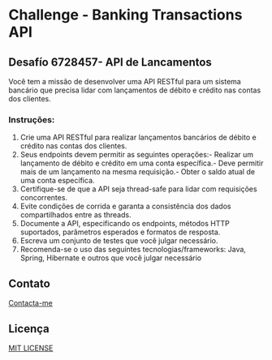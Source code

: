 # Challenge - Banking Transactions API

## Desafío 6728457- API de Lancamentos

Você tem a missão de desenvolver uma API RESTful para um sistema bancário que precisa lidar com lançamentos de débito e crédito nas contas dos clientes.

### Instruções:

1. Crie uma API RESTful para realizar lançamentos bancários de débito e crédito nas contas dos clientes.
2. Seus endpoints devem permitir as seguintes operações:- Realizar um lançamento de débito e crédito em uma conta específica.- Deve permitir mais de um lançamento na mesma requisição.- Obter o saldo atual de uma conta específica.
3. Certifique-se de que a API seja thread-safe para lidar com requisições concorrentes.
4. Evite condições de corrida e garanta a consistência dos dados compartilhados entre as threads.
5. Documente a API, especificando os endpoints, métodos HTTP suportados, parâmetros esperados e formatos de resposta.
6. Escreva um conjunto de testes que você julgar necessário.
7. Recomenda-se o uso das seguintes tecnologias/frameworks: Java, Spring, Hibernate e outros que você julgar necessário

## Contato

[Contacta-me](mailto:julianemaran@gmail.com)

## Licença

[MIT LICENSE](LICENSE)
